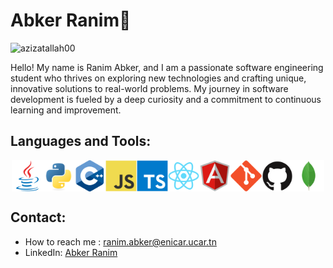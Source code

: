 <link rel="stylesheet" type="text/css" href="styles.css">

#  Abker Ranim👋
<p align="left">
  <img
    src="https://komarev.com/ghpvc/?username=jebalirami7&label=Profile%20views&color=0e75b6&style=flat"
    alt="azizatallah00"
  />
</p>
Hello! My name is Ranim Abker, and I am a passionate software engineering student who thrives on exploring new technologies and crafting unique, innovative solutions to real-world problems. My journey in software development is fueled by a deep curiosity and a commitment to continuous learning and improvement.

## Languages and Tools:
<div style="display: flex; align-items: center; justify-content: center;">
  <img src="https://raw.githubusercontent.com/devicons/devicon/master/icons/java/java-original.svg" alt="Java" width="50" height="50">
  <img src="https://raw.githubusercontent.com/devicons/devicon/master/icons/python/python-original.svg" alt="Python" width="50" height="50">
  <img src="https://raw.githubusercontent.com/devicons/devicon/master/icons/cplusplus/cplusplus-original.svg" alt="C++" width="50" height="50">
   <img src="https://raw.githubusercontent.com/devicons/devicon/master/icons/javascript/javascript-original.svg" alt="JavaScript" width="50" height="50">
  <img src="https://raw.githubusercontent.com/devicons/devicon/master/icons/typescript/typescript-original.svg" alt="TypeScript" width="50" height="50">
  <img src="https://raw.githubusercontent.com/devicons/devicon/master/icons/react/react-original.svg" alt="React" width="50" height="50">
  <img src="https://raw.githubusercontent.com/devicons/devicon/master/icons/angularjs/angularjs-original.svg" alt="Angular" width="50" height="50">
   <img src="https://raw.githubusercontent.com/devicons/devicon/master/icons/git/git-original.svg" alt="Git" width="50" height="50">
  <img src="https://raw.githubusercontent.com/devicons/devicon/master/icons/github/github-original.svg" alt="GitHub" width="50" height="50">
   <img src="https://raw.githubusercontent.com/devicons/devicon/master/icons/mongodb/mongodb-original.svg" alt="MongoDb" width="50" height="50">
</div>

## Contact:
-  How to reach me : ranim.abker@enicar.ucar.tn
- LinkedIn: [Abker Ranim](https://www.linkedin.com/in/abker-ranim-1023002aa/)
